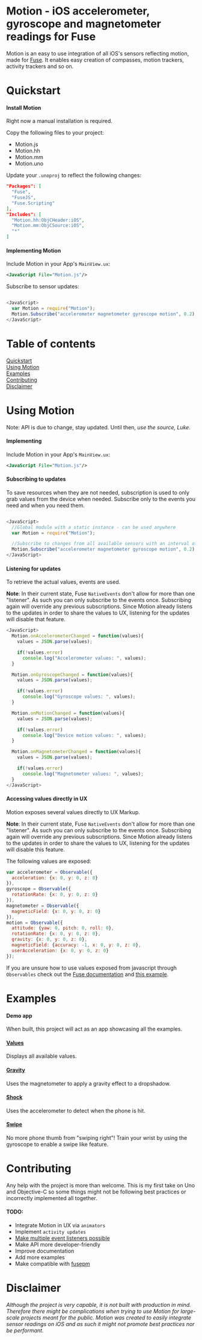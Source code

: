 Motion  - iOS accelerometer, gyroscope and magnetometer readings for Fuse
======

Motion is an easy to use integration of all iOS's sensors reflecting motion, made for [Fuse](https://fusetools.com). It enables easy creation of compasses, motion trackers, activity trackers and so on.

# Quickstart
<a name="quickstart"></a>

#### Install Motion
Right now a manual installation is required.

Copy the following files to your project:
- Motion.js
- Motion.hh
- Motion.mm
- Motion.uno

Update your `.unoproj` to reflect the following changes:
```json
"Packages": [
  "Fuse",
  "FuseJS",
  "Fuse.Scripting"
],
"Includes": [
  "Motion.hh:ObjCHeader:iOS",
  "Motion.mm:ObjCSource:iOS",
  "*"
]
```

#### Implementing Motion

Include Motion in your App's `MainView.ux`:
```xml
<JavaScript File="Motion.js"/>
```

Subscribe to sensor updates:
```javascript

<JavaScript>
  var Motion = require("Motion");
  Motion.Subscribe("accelerometer magnetometer gyroscope motion", 0.2);
</JavaScript>
```

# Table of contents

[Quickstart](#quickstart)<br/>
[Using Motion](#how)<br/>
[Examples](#examples)<br/>
[Contributing](#contributing)<br/>
[Disclaimer](#disclaimer)

# Using Motion
<a name="how"></a>

Note: API is due to change, stay updated. Until then, *use the source, Luke*.

#### Implementing
Include Motion in your App's `MainView.ux`:
```xml
<JavaScript File="Motion.js"/>
```

#### Subscribing to updates
To save resources when they are not needed, subscription is used to only grab values from the device when needed. Subscribe only to the events you need and when you need them.

```javascript

<JavaScript>
  //Global module with a static instance - can be used anywhere
  var Motion = require("Motion");

  //Subscribe to changes from all available sensors with an interval of 0.2 seconds
  Motion.Subscribe("accelerometer magnetometer gyroscope motion", 0.2);
</JavaScript>
```

#### Listening for updates
To retrieve the actual values, events are used.

**Note**: In their current state, Fuse `NativeEvents` don't allow for more than one "listener". As such you can only subscribe to the events once. Subscribing again will override any previous subscriptions. Since Motion already listens to the updates in order to share the values to UX, listening for the updates will disable that feature.

```javascript
<JavaScript>
  Motion.onAccelerometerChanged = function(values){
    values = JSON.parse(values);

    if(!values.error)
      console.log("Accelerometer values: ", values);
  }

  Motion.onGyroscopeChanged = function(values){
    values = JSON.parse(values);

    if(!values.error)
      console.log("Gyroscope values: ", values);
  }

  Motion.onMotionChanged = function(values){
    values = JSON.parse(values);

    if(!values.error)
      console.log("Device motion values: ", values);
  }

  Motion.onMagnetometerChanged = function(values){
    values = JSON.parse(values);

    if(!values.error)
      console.log("Magnetometer values: ", values);
  }
</JavaScript>
```

#### Accessing values directly in UX
Motion exposes several values directly to UX Markup.

**Note**: In their current state, Fuse `NativeEvents` don't allow for more than one "listener". As such you can only subscribe to the events once. Subscribing again will override any previous subscriptions. Since Motion already listens to the updates in order to share the values to UX, listening for the updates will disable this feature.

The following values are exposed:

```javascript
var accelerometer = Observable({
  acceleration: {x: 0, y: 0, z: 0}
}),
gyroscope = Observable({
  rotationRate: {x: 0, y: 0, z: 0}
}),
magnetometer = Observable({
  magneticField: {x: 0, y: 0, z: 0}
}),
motion = Observable({
  attitude: {yaw: 0, pitch: 0, roll: 0},
  rotationRate: {x: 0, y: 0, z: 0},
  gravity: {x: 0, y: 0, z: 0},
  magneticField: {accuracy: -1, x: 0, y: 0, z: 0},
  userAcceleration: {x: 0, y: 0, z: 0}
});
```

If you are unsure how to use values exposed from javascript through `Observables` check out the [Fuse documentation](https://www.fusetools.com/docs/fusejs/observable) and [this example](https://github.com/alexgustafsson/fuse-motion/examples/values).

# Examples
<a name="examples"></a>

#### Demo app
When built, this project will act as an app showcasing all the examples.

#### [Values](https://github.com/alexgustafsson/fuse-motion/examples/values)
Displays all available values.

#### [Gravity](https://github.com/alexgustafsson/fuse-motion/examples/gravity)
Uses the magnetometer to apply a gravity effect to a dropshadow.

#### [Shock](https://github.com/alexgustafsson/fuse-motion/examples/shock)
Uses the accelerometer to detect when the phone is hit.

#### [Swipe](https://github.com/alexgustafsson/fuse-motion/examples/swipe)
No more phone thumb from "swiping right"! Train your wrist by using the gyroscope to enable a swipe like feature.

# Contributing
<a name="contributing"></a>

Any help with the project is more than welcome. This is my first take on Uno and Objective-C so some things might not be following best practices or incorrectly implemented all together.

#### TODO:

- Integrate Motion in UX via `animators`
- Implement `activity updates`
- [Make multiple event listeners possible](https://www.fusetools.com/community/forums/howto_discussions/multiple_listeners_to_nativeevents?page=1)
- Make API more developer-friendly
- Improve documentation
- Add more examples
- Make compatible with [fusepm](https://github.com/bolav/fusepm)

# Disclaimer
<a name="disclaimer"></a>

_Although the project is very capable, it is not built with production in mind. Therefore there might be complications when trying to use Motion for large-scale projects meant for the public. Motion was created to easily integrate sensor readings on iOS and as such it might not promote best practices nor be performant._
